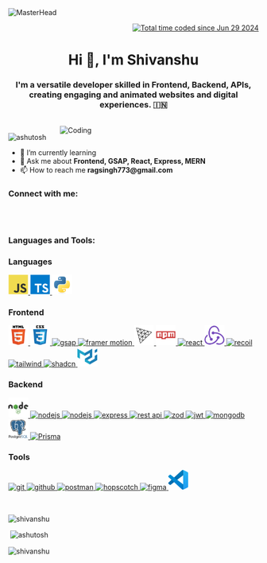 
<!-- Header Image -->
<img src="https://user-images.githubusercontent.com/74038190/225813708-98b745f2-7d22-48cf-9150-083f1b00d6c9.gif" alt="MasterHead">

<!-- WakaTime Badge -->
<p align="right">
    <a href="https://wakatime.com/@c34e365f-01c3-4480-a437-d477dc0aa67b">
        <img src="https://wakatime.com/badge/user/c34e365f-01c3-4480-a437-d477dc0aa67b.svg" alt="Total time coded since Jun 29 2024" />
    </a>
</p>

<!-- Introduction -->
<h1 align="center">Hi 👋, I'm Shivanshu</h1>
<h3 align="center">I'm a versatile developer skilled in Frontend, Backend, APIs, creating engaging and animated websites and digital experiences. 🇮🇳</h3>
<br>
<img align="right" alt="Coding" width="400" src="https://cdn.dribbble.com/users/1162077/screenshots/3848914/programmer.gif">

<!-- GitHub Profile Views -->
<p align="left">
    <img src="https://komarev.com/ghpvc/?username=ShivanshuRag&color=blueviolet" alt="ashutosh" />
</p>

<!-- About Me -->
<ul>
    <li>🌱 I’m currently learning </li>
    <li>💬 Ask me about <strong>Frontend, GSAP, React, Express, MERN</strong></li>
    <li>📫 How to reach me <strong>ragsingh773@gmail.com</strong></li>
</ul>

<!-- Connect with Me -->
<h3 align="left">Connect with me:</h3>
<p align="left">
   
</p>
<br>
<br>
<!-- Languages and Tools -->
<h3 align="left">Languages and Tools:</h3>
<p align="left">
    <!-- Languages -->
     <h3 align="left">Languages</h3>
    <a href="https://developer.mozilla.org/en-US/docs/Web/JavaScript" target="_blank" rel="noreferrer">
        <img src="https://raw.githubusercontent.com/devicons/devicon/master/icons/javascript/javascript-original.svg" alt="javascript" width="40" height="40"/>
    </a>
    <a href="https://www.typescriptlang.org/" target="_blank" rel="noreferrer">
        <img src="https://raw.githubusercontent.com/devicons/devicon/master/icons/typescript/typescript-original.svg" alt="typescript" width="40" height="40"/>
    </a>
    <a href="https://www.python.org/" target="_blank" rel="noreferrer">
        <img src="https://raw.githubusercontent.com/devicons/devicon/master/icons/python/python-original.svg" alt="python" width="40" height="40"/>
    </a>
    <!-- Frontend -->
     <h3 align="left">Frontend</h3>
    <a href="https://www.w3.org/html/" target="_blank" rel="noreferrer">
        <img src="https://raw.githubusercontent.com/devicons/devicon/master/icons/html5/html5-original-wordmark.svg" alt="html5" width="40" height="40"/>
    </a>
    <a href="https://www.w3.org/Style/CSS/" target="_blank" rel="noreferrer">
        <img src="https://raw.githubusercontent.com/devicons/devicon/master/icons/css3/css3-original-wordmark.svg" alt="css3" width="40" height="40"/>
    </a>
    <a href="https://greensock.com/gsap/" target="_blank" rel="noreferrer">
        <img src="./assests/gsap.png" alt="gsap" height="40"/>
    </a>
    <a href="https://www.framer.com/motion/" target="_blank" rel="noreferrer">
        <img src="./assests/framer motion.jpg" alt="framer motion" height="40"/>
    </a>
    <a href="https://threejs.org/" target="_blank" rel="noreferrer">
        <img style="background-color: white;" src="https://raw.githubusercontent.com/devicons/devicon/master/icons/threejs/threejs-original.svg" alt="three js" width="40" height="40"/>
    </a>
    <a href="https://www.npmjs.com/" target="_blank" rel="noreferrer">
        <img src="https://raw.githubusercontent.com/devicons/devicon/master/icons/npm/npm-original-wordmark.svg" alt="npm" width="40" height="40"/>
    </a>
    <a href="https://reactjs.org/" target="_blank" rel="noreferrer">
        <img src="https://skillicons.dev/icons?i=react" alt="react" width="40" height="40"/>
    </a>
    <a href="https://redux.js.org" target="_blank" rel="noreferrer">
        <img src="https://raw.githubusercontent.com/devicons/devicon/master/icons/redux/redux-original.svg" alt="redux" width="40" height="40"/>
    </a>
    <a href="https://recoiljs.org/" target="_blank" rel="noreferrer">
        <img src="https://recoiljs.org/img/favicon.png" alt="recoil" width="40" height="40"/>
    </a>
    <a href="https://tailwindcss.com/" target="_blank" rel="noreferrer">
        <img src="https://www.vectorlogo.zone/logos/tailwindcss/tailwindcss-icon.svg" alt="tailwind" width="40" height="40"/>
    </a>
    <a href="https://shadcn.dev/" target="_blank" rel="noreferrer">
        <img src="./assests/shadcn.jpg" alt="shadcn"  height="40"/>
    </a>
    <a href="https://mui.com/" target="_blank" rel="noreferrer">
        <img src="https://raw.githubusercontent.com/devicons/devicon/master/icons/materialui/materialui-original.svg" alt="material ui" width="40" height="40"/>
    </a>
    <!-- Backend -->
     <h3 align="left">Backend</h3>
    <a href="https://nodejs.org" target="_blank" rel="noreferrer">
        <img src="https://raw.githubusercontent.com/devicons/devicon/master/icons/nodejs/nodejs-original-wordmark.svg" alt="nodejs" width="40" height="40"/>
    </a>
    <a href="https://bun.sh/" target="_blank" rel="noreferrer">
        <img src="https://skillicons.dev/icons?i=bun" alt="nodejs" width="40" height="40"/>
    </a>
    <a href="https://firebase.com/" target="_blank" rel="noreferrer">
        <img src="https://skillicons.dev/icons?i=firebase" alt="nodejs" width="40" height="40"/>
    </a>
    <a href="https://expressjs.com" target="_blank" rel="noreferrer">
        <img src="https://skillicons.dev/icons?i=express" alt="express" height="40"/>
    </a>
    <a href="https://restfulapi.net/" target="_blank" rel="noreferrer">
        <img src="./assests/restapi.png" alt="rest api" height="40"/>
    </a>
    <a href="https://zod.dev/" target="_blank" rel="noreferrer">
        <img src="./assests/zod1.jpg" alt="zod" height="40"/>
    </a>
    <a href="https://jwt.io/" target="_blank" rel="noreferrer">
        <img src="https://jwt.io/img/pic_logo.svg" alt="jwt" width="40" height="40"/>
    </a>
    <a href="https://www.mongodb.com/" target="_blank" rel="noreferrer">
        <img src="https://skillicons.dev/icons?i=mongodb" alt="mongodb" width="40" height="40"/>
    </a>
    <a href="https://www.postgresql.org" target="_blank" rel="noreferrer">
        <img src="https://raw.githubusercontent.com/devicons/devicon/master/icons/postgresql/postgresql-original-wordmark.svg" alt="postgresql" width="40" height="40"/>
    </a>
    <a href="https://www.prisma.io/" target="_blank" rel="noreferrer">
        <img src="./assests/prisma.png" alt="Prisma" width="40" height="40"/>
    </a>
    <!-- Tools -->
     <h3 align="left">Tools</h3>
    <a href="https://git-scm.com/" target="_blank" rel="noreferrer">
        <img src="https://www.vectorlogo.zone/logos/git-scm/git-scm-icon.svg" alt="git" width="40" height="40"/>
    </a>
    <a href="https://github.com/" target="_blank" rel="noreferrer">
        <img src="https://github.githubassets.com/images/modules/logos_page/GitHub-Mark.png" alt="github" width="40" height="40"/>
    </a>
    <a href="https://www.postman.com/" target="_blank" rel="noreferrer">
        <img src="https://www.vectorlogo.zone/logos/getpostman/getpostman-icon.svg" alt="postman" width="40" height="40"/>
    </a>
    <a href="https://hoppscotch.io/" target="_blank" rel="noreferrer">
        <img src="https://hoppscotch.io/favicon.ico" alt="hopscotch" width="40" height="40"/>
    </a>
    <a href="https://www.figma.com/" target="_blank" rel="noreferrer">
        <img src="https://www.vectorlogo.zone/logos/figma/figma-icon.svg" alt="figma" width="40" height="40"/>
    </a>
    <a href="https://code.visualstudio.com/" target="_blank" rel="noreferrer">
        <img src="https://raw.githubusercontent.com/devicons/devicon/master/icons/vscode/vscode-original.svg" alt="vs code" width="40" height="40"/>
    </a>
</p>
<br>
<!-- GitHub Stats -->
<p>
    <img align="center" src="https://github-readme-stats.vercel.app/api/top-langs?username=ShivanshuRag&show_icons=true&locale=en&layout=compact&hide_border=true&theme=holi" alt="shivanshu" />
</p>

<!-- GitHub Stats more -->
<p>&nbsp;<img align="center" src="https://github-readme-stats.vercel.app/api?username=ShivanshuRag&show_icons=true&locale=en&hide_border=true&theme=holi" alt="ashutosh" /></p>

<!-- Activity Graph -->
<p>
    <img align="center" src="https://github-readme-streak-stats.herokuapp.com/?user=ShivanshuRag&hide_border=true&theme=react-dark" alt="shivanshu" />
</p>
<!-- language Graph -->

